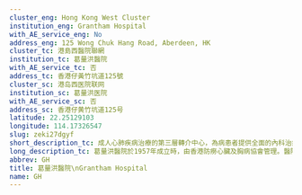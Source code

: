 ```yaml
---
cluster_eng: Hong Kong West Cluster
institution_eng: Grantham Hospital
with_AE_service_eng: No
address_eng: 125 Wong Chuk Hang Road, Aberdeen, HK
cluster_tc: 港島西醫院聯網
institution_tc: 葛量洪醫院
with_AE_service_tc: 否
address_tc: 香港仔黃竹坑道125號
cluster_sc: 港岛西医院联网
institution_sc: 葛量洪医院
with_AE_service_sc: 否
address_sc: 香港仔黄竹坑道125号
latitude: 22.25129103
longitude: 114.17326547
slug: zeki27dgyf
short_description_tc: 成人心肺疾病治療的第三層轉介中心，為病患者提供全面的內科治療，亦有提供紓緩醫學及急症老人科服務，同時設有護士學校，培訓登記護士。
long_description_tc: 葛量洪醫院於1957年成立時，由香港防癆心臟及胸病協會管理。醫院擔任轉介中心的角色，專門提供成人心臟和胸肺疾病全面的內科治療，同時設有老人科及紓緩醫學服務。另外，葛量洪醫院與香港大學緊密合作，為公立和私營機構護士提供專科訓練，亦在2009年增設一所白內障中心，為白內障人仕提供日間手術服務，又與其他機構協同推展心臟和胸肺健康，並且一直進行創新研究，不斷尋求專業領域上的突破，更在2008年重辦護士學校，培訓登記護士，又設立了李嘉誠基金會寧養服務計劃寧養中心，為癌症者及家人提供全人照顧。
abbrev: GH
title: 葛量洪醫院\nGrantham Hospital
name: GH
---
```


